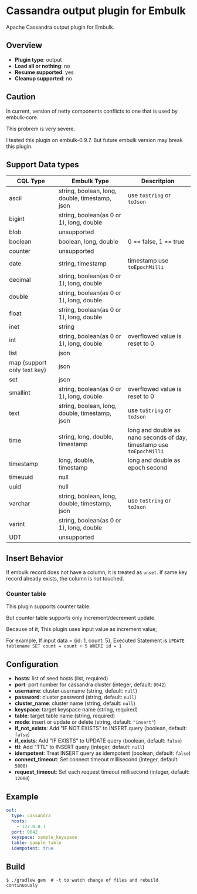 # Cassandra output plugin for Embulk

Apache Cassandra output plugin for Embulk.

## Overview

* **Plugin type**: output
* **Load all or nothing**: no
* **Resume supported**: yes
* **Cleanup supported**: no

## Caution
In current, version of netty components conflicts to one that is used by embulk-core.

This probrem is very severe.

I tested this plugin on embulk-0.9.7.
But future embulk version may break this plugin.

## Support Data types

| CQL Type                    | Embulk Type                                    | Descritpion                                                             |
| --------                    | -----------                                    | --------------                                                          |
| ascii                       | string, boolean, long, double, timestamp, json | use `toString` or `toJson`                                              |
| bigint                      | string, boolean(as 0 or 1), long, double       |                                                                         |
| blob                        | unsupported                                    |                                                                         |
| boolean                     | boolean, long, double                          | 0 == false, 1 == true                                                   |
| counter                     | unsupported                                    |                                                                         |
| date                        | string, timestamp                              | timestamp use `toEpochMilli`                                            |
| decimal                     | string, boolean(as 0 or 1), long, double       |                                                                         |
| double                      | string, boolean(as 0 or 1), long, double       |                                                                         |
| float                       | string, boolean(as 0 or 1), long, double       |                                                                         |
| inet                        | string                                         |                                                                         |
| int                         | string, boolean(as 0 or 1), long, double       | overflowed value is reset to 0                                          |
| list                        | json                                           |                                                                         |
| map (support only text key) | json                                           |                                                                         |
| set                         | json                                           |                                                                         |
| smallint                    | string, boolean(as 0 or 1), long, double       | overflowed value is reset to 0                                          |
| text                        | string, boolean, long, double, timestamp, json | use `toString` or `toJson`                                              |
| time                        | string, long, double, timestamp                | long and double as nano seconds of day,<br>timestamp use `toEpochMilli` |
| timestamp                   | long, double, timestamp                        | long and double as epoch second                                         |
| timeuuid                    | null                                           |
| uuid                        | null                                           |
| varchar                     | string, boolean, long, double, timestamp, json | use `toString` or `toJson`                                              |
| varint                      | string, boolean(as 0 or 1), long, double       |                                                                         |
| UDT                         | unsupported                                    |                                                                         |

## Insert Behavior
If embulk record does not have a column, it is treated as `unset`.
If same key record already exists, the column is not touched.

### Counter table
This plugin supports counter table.

But counter table supports only increment/decrement update.

Because of it, This plugin uses input value as increment value;

For example, If input data = {id: 1, count: 5}, Executed Statement is `UPDATE tablename SET count = count + 5 WHERE id = 1`

## Configuration

- **hosts**: list of seed hosts (list<string>, required)
- **port**: port number for cassandra cluster (integer, default: `9042`)
- **username**: cluster username (string, default: `null`)
- **password**: cluster password (string, default: `null`)
- **cluster_name**: cluster name (string, default: `null`)
- **keyspace**: target keyspace name (string, required)
- **table**: target table name (string, required)
- **mode**: insert or update or delete (string, default: `"insert"`)
- **if_not_exists**: Add "IF NOT EXISTS" to INSERT query (boolean, default: `false`)
- **if_exists**: Add "IF EXISTS" to UPDATE query (boolean, default: `false`)
- **ttl**: Add "TTL" to INSERT query (integer, default: `null`)
- **idempotent**: Treat INSERT query as idempotent (boolean, default: `false`)
- **connect_timeout**: Set connect timeout millisecond (integer, default: `5000`)
- **request_timeout**: Set each request timeout millisecond (integer, default: `12000`)

## Example

```yaml
out:
  type: cassandra
  hosts:
    - 127.0.0.1
  port: 9042
  keyspace: sample_keyspace
  table: sample_table
  idempotent: true
```


## Build

```
$ ./gradlew gem  # -t to watch change of files and rebuild continuously
```
